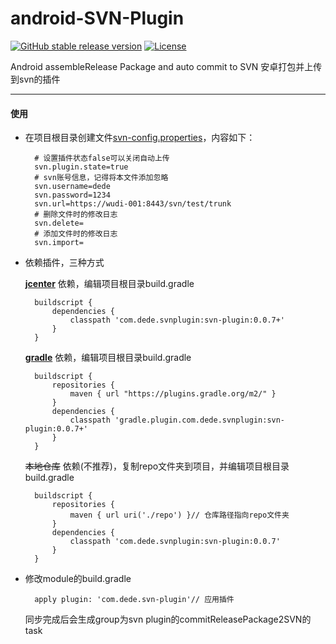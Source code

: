 # android-SVN-Plugin
[![GitHub stable release version](https://img.shields.io/github/release/hushenghao/android-SVN-Plugin.svg?label=android-SVN-Plugin&maxAge=600)](https://github.com/hushenghao/android-SVN-Plugin/releases/latest) [![License](https://img.shields.io/github/license/hushenghao/android-SVN-Plugin.svg?label=License&maxAge=2592000)](https://github.com//hushenghao/android-SVN-Plugin/blob/master/LICENSE)

Android assembleRelease Package and auto commit to SVN
安卓打包并上传到svn的插件

---

#### 使用

* 在项目根目录创建文件[svn-config.properties](https://github.com/hushenghao/android-SVN-Plugin/blob/master/svn-config.properties)，内容如下：

        # 设置插件状态false可以关闭自动上传
        svn.plugin.state=true
        # svn账号信息，记得将本文件添加忽略
        svn.username=dede
        svn.password=1234
        svn.url=https://wudi-001:8443/svn/test/trunk
        # 删除文件时的修改日志
        svn.delete=
        # 添加文件时的修改日志
        svn.import=

* 依赖插件，三种方式

    [**jcenter**](https://bintray.com/dede/AndroidLib/com.dede.svnplugin) 依赖，编辑项目根目录build.gradle

        buildscript {
            dependencies {
                classpath 'com.dede.svnplugin:svn-plugin:0.0.7+'
            }
        }

    [**gradle**](https://plugins.gradle.org/plugin/com.dede.svn-plugin) 依赖，编辑项目根目录build.gradle

        buildscript {
            repositories {
                maven { url "https://plugins.gradle.org/m2/" }
            }
            dependencies {
                classpath 'gradle.plugin.com.dede.svnplugin:svn-plugin:0.0.7+'
            }
        }

    ~~本地仓库~~ 依赖(不推荐)，复制repo文件夹到项目，并编辑项目根目录build.gradle

        buildscript {
            repositories {
                maven { url uri('./repo') }// 仓库路径指向repo文件夹
            }
            dependencies {
                classpath 'com.dede.svnplugin:svn-plugin:0.0.7'
            }
        }

+ 修改module的build.gradle

        apply plugin: 'com.dede.svn-plugin'// 应用插件

    同步完成后会生成group为svn plugin的commitReleasePackage2SVN的task


